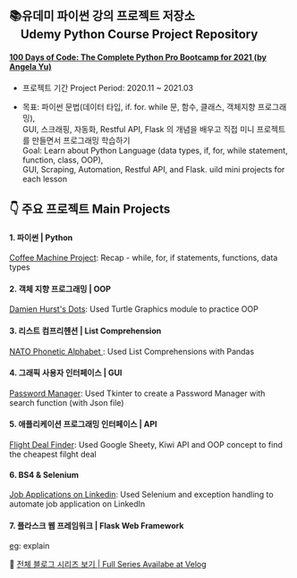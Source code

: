 ## 📚유데미 파이썬 강의 프로젝트 저장소<br> &nbsp; &nbsp; Udemy Python Course Project Repository 
#### [100 Days of Code: The Complete Python Pro Bootcamp for 2021 (by Angela Yu)](https://www.udemy.com/course/100-days-of-code/)


- 프로젝트 기간 Project Period: 2020.11 ~ 2021.03

- 목표: 파이썬 문법(데이터 타입, if. for. while 문, 함수, 클래스, 객체지향 프로그래밍), <br> GUI, 스크래핑, 자동화, Restful API, Flask 의 개념을 배우고 직접 미니 프로젝트를 만들면서 프로그래밍 학습하기
<br> Goal: Learn about Python Language (data types, if, for, while statement, function, class, OOP), <br> GUI, Scraping, Automation, Restful API, and Flask. uild mini projects for each lesson 



## &#128071; 주요 프로젝트 Main Projects
#### 1. 파이썬 | Python
[Coffee Machine Project](https://velog.io/@daylee/TIL-Python-Basics-Day-15): Recap - while, for, if statements, functions, data types

#### 2. 객체 지향 프로그래밍 | OOP
[Damien Hurst's Dots](https://velog.io/@daylee/TIL-Python-Basics-Day-18#turtle-project): Used Turtle Graphics module to practice OOP

#### 3. 리스트 컴프리헨션 | List Comprehension
[NATO Phonetic Alphabet ](https://velog.io/@daylee/TIL-Python-Basics-Day-26-List-Comprehensions): Used List Comprehensions with Pandas

#### 4. 그래픽 사용자 인터페이스 | GUI
[Password Manager](https://dayleeand.tistory.com/entry/TIL-Python-Basics-Day-30-Errors-Exceptions-and-JSON-Data?category=955151): Used Tkinter to create a Password Manager with search function (with Json file)

#### 5. 애플리케이션 프로그래밍 인터페이스 | API
[Flight Deal Finder](https://velog.io/@daylee/TIL-Python-Basics-Day-39-Capstone-Part-1-Flight-Deal-Finder): Used Google Sheety, Kiwi API and OOP concept to find the cheapest filght deal

#### 6. BS4 & Selenium
[Job Applications on Linkedin](https://velog.io/@daylee/TIL-Python-Basics-Day-49-Automating-Job-Applications-on-LinkedIn): Used Selenium and exception handling to automate job application on LinkedIn
#### 7. 플라스크 웹 프레임워크 | Flask Web Framework
[eg](eg): explain

🍎 [전체 블로그 시리즈 보기 | Full Series Availabe at Velog](https://velog.io/@daylee/series/Udemy-Python-Course)




